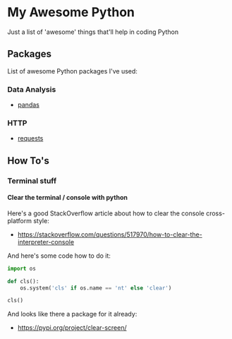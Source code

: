 # My Awesome Python
Just a list of 'awesome' things that'll help in coding Python

## Packages
List of awesome Python packages I've used:

### Data Analysis
* [pandas](https://pandas.pydata.org/)

### HTTP
* [requests](https://docs.python-requests.org/en/latest/)

## How To's
### Terminal stuff

#### Clear the terminal / console with python
Here's a good StackOverflow article about how to clear the console cross-platform style:
* https://stackoverflow.com/questions/517970/how-to-clear-the-interpreter-console

And here's some code how to do it:
```python
import os

def cls():
    os.system('cls' if os.name == 'nt' else 'clear')

cls()
```

And looks like there a package for it already:
* https://pypi.org/project/clear-screen/
